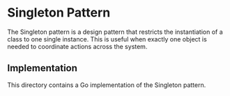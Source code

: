 # Singleton Pattern

The Singleton pattern is a design pattern that restricts the instantiation of a class to one single instance. This is useful when exactly one object is needed to coordinate actions across the system.

## Implementation

This directory contains a Go implementation of the Singleton pattern.
